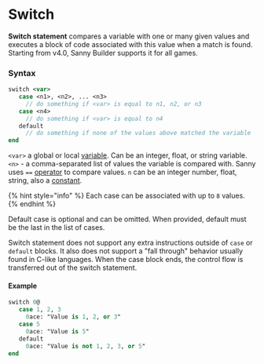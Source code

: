 # Switch

**Switch statement** compares a variable with one or many given values and executes a block of code associated with this value when a match is found. Starting from v4.0, Sanny Builder supports it for all games.

### Syntax

```pascal
switch <var>
   case <n1>, <n2>, ... <n3>
     // do something if <var> is equal to n1, n2, or n3
   case <n4>
     // do something if <var> is equal to n4
   default
     // do something if none of the values above matched the variable
end
```

`<var>` a global or local [variable](../data-types/variables.md). Can be an integer, float, or string variable.\
`<n>` - a comma-separated list of values the variable is compared with. Sanny uses `==` [operator](../instructions/expressions.md) to compare values. `n` can be an integer number, float, string, also a [constant](../data-types/constants.md).

{% hint style="info" %}
Each case can be associated with up to `8` values.
{% endhint %}

Default case is optional and can be omitted. When provided, default must be the last in the list of cases.

Switch statement does not support any extra instructions outside of `case` or `default` blocks. It also does not support a "fall through" behavior usually found in C-like languages. When the case block ends, the control flow is transferred out of the switch statement.

#### Example

```pascal
switch 0@
   case 1, 2, 3
     0ace: "Value is 1, 2, or 3"
   case 5
     0ace: "Value is 5"
   default
     0ace: "Value is not 1, 2, 3, or 5"
end
```

